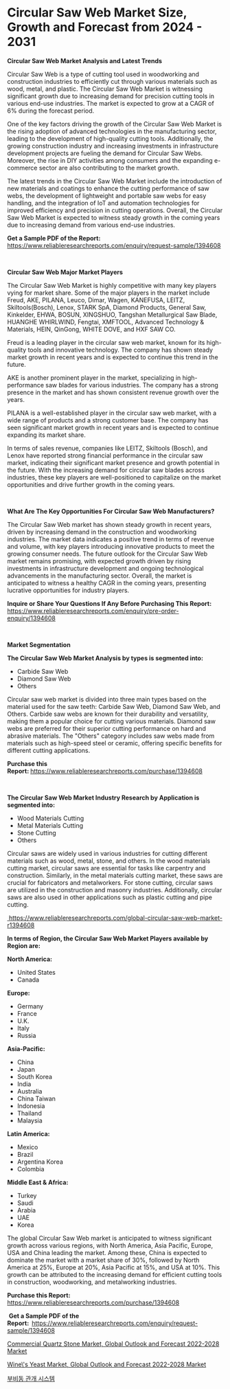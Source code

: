 <p><h1>Circular Saw Web Market Size, Growth and Forecast from 2024 - 2031</h1></p><p><strong>Circular Saw Web Market Analysis and Latest Trends</strong></p>
<p><p>Circular Saw Web is a type of cutting tool used in woodworking and construction industries to efficiently cut through various materials such as wood, metal, and plastic. The Circular Saw Web Market is witnessing significant growth due to increasing demand for precision cutting tools in various end-use industries. The market is expected to grow at a CAGR of 6% during the forecast period.</p><p>One of the key factors driving the growth of the Circular Saw Web Market is the rising adoption of advanced technologies in the manufacturing sector, leading to the development of high-quality cutting tools. Additionally, the growing construction industry and increasing investments in infrastructure development projects are fueling the demand for Circular Saw Webs. Moreover, the rise in DIY activities among consumers and the expanding e-commerce sector are also contributing to the market growth.</p><p>The latest trends in the Circular Saw Web Market include the introduction of new materials and coatings to enhance the cutting performance of saw webs, the development of lightweight and portable saw webs for easy handling, and the integration of IoT and automation technologies for improved efficiency and precision in cutting operations. Overall, the Circular Saw Web Market is expected to witness steady growth in the coming years due to increasing demand from various end-use industries.</p></p>
<p><strong>Get a Sample PDF of the Report:&nbsp;</strong> <a href="https://www.reliableresearchreports.com/enquiry/request-sample/1394608">https://www.reliableresearchreports.com/enquiry/request-sample/1394608</a></p>
<p>&nbsp;</p>
<p><strong>Circular Saw Web Major Market Players</strong></p>
<p><p>The Circular Saw Web Market is highly competitive with many key players vying for market share. Some of the major players in the market include Freud, AKE, PILANA, Leuco, Dimar, Wagen, KANEFUSA, LEITZ, Skiltools(Bosch), Lenox, STARK SpA, Diamond Products, General Saw, Kinkelder, EHWA, BOSUN, XINGSHUO, Tangshan Metallurgical Saw Blade, HUANGHE WHIRLWIND, Fengtai, XMFTOOL, Advanced Technology & Materials, HEIN, QinGong, WHITE DOVE, and HXF SAW CO.</p><p>Freud is a leading player in the circular saw web market, known for its high-quality tools and innovative technology. The company has shown steady market growth in recent years and is expected to continue this trend in the future.</p><p>AKE is another prominent player in the market, specializing in high-performance saw blades for various industries. The company has a strong presence in the market and has shown consistent revenue growth over the years.</p><p>PILANA is a well-established player in the circular saw web market, with a wide range of products and a strong customer base. The company has seen significant market growth in recent years and is expected to continue expanding its market share.</p><p>In terms of sales revenue, companies like LEITZ, Skiltools (Bosch), and Lenox have reported strong financial performance in the circular saw market, indicating their significant market presence and growth potential in the future. With the increasing demand for circular saw blades across industries, these key players are well-positioned to capitalize on the market opportunities and drive further growth in the coming years.</p></p>
<p>&nbsp;</p>
<p><strong>What Are The Key Opportunities For Circular Saw Web Manufacturers?</strong></p>
<p><p>The Circular Saw Web market has shown steady growth in recent years, driven by increasing demand in the construction and woodworking industries. The market data indicates a positive trend in terms of revenue and volume, with key players introducing innovative products to meet the growing consumer needs. The future outlook for the Circular Saw Web market remains promising, with expected growth driven by rising investments in infrastructure development and ongoing technological advancements in the manufacturing sector. Overall, the market is anticipated to witness a healthy CAGR in the coming years, presenting lucrative opportunities for industry players.</p></p>
<p><strong>Inquire or Share Your Questions If Any Before Purchasing This Report:</strong> <a href="https://www.reliableresearchreports.com/enquiry/pre-order-enquiry/1394608">https://www.reliableresearchreports.com/enquiry/pre-order-enquiry/1394608</a></p>
<p>&nbsp;</p>
<p><strong>Market Segmentation</strong></p>
<p><strong>The Circular Saw Web Market Analysis by types is segmented into:</strong></p>
<p><ul><li>Carbide Saw Web</li><li>Diamond Saw Web</li><li>Others</li></ul></p>
<p><p>Circular saw web market is divided into three main types based on the material used for the saw teeth: Carbide Saw Web, Diamond Saw Web, and Others. Carbide saw webs are known for their durability and versatility, making them a popular choice for cutting various materials. Diamond saw webs are preferred for their superior cutting performance on hard and abrasive materials. The "Others" category includes saw webs made from materials such as high-speed steel or ceramic, offering specific benefits for different cutting applications.</p></p>
<p><strong>Purchase this Report:&nbsp;</strong><a href="https://www.reliableresearchreports.com/purchase/1394608">https://www.reliableresearchreports.com/purchase/1394608</a></p>
<p>&nbsp;</p>
<p><strong>The Circular Saw Web Market Industry Research by Application is segmented into:</strong></p>
<p><ul><li>Wood Materials Cutting</li><li>Metal Materials Cutting</li><li>Stone Cutting</li><li>Others</li></ul></p>
<p><p>Circular saws are widely used in various industries for cutting different materials such as wood, metal, stone, and others. In the wood materials cutting market, circular saws are essential for tasks like carpentry and construction. Similarly, in the metal materials cutting market, these saws are crucial for fabricators and metalworkers. For stone cutting, circular saws are utilized in the construction and masonry industries. Additionally, circular saws are also used in other applications such as plastic cutting and pipe cutting.</p></p>
<p><a href="https://www.reliableresearchreports.com/global-circular-saw-web-market-r1394608">&nbsp;https://www.reliableresearchreports.com/global-circular-saw-web-market-r1394608</a></p>
<p><strong>In terms of Region, the Circular Saw Web Market Players available by Region are:</strong></p>
<p>
    <p> <strong> North America: </strong>
        <ul>
            <li>United States</li>
            <li>Canada</li>
        </ul>
        </p> 
    <p> <strong> Europe: </strong>
        <ul>
            <li>Germany</li>
            <li>France</li>
            <li>U.K.</li>
            <li>Italy</li>
            <li>Russia</li>
        </ul>
        </p> 
    <p> <strong> Asia-Pacific: </strong>
        <ul>
            <li>China</li>
            <li>Japan</li>
            <li>South Korea</li>
            <li>India</li>
            <li>Australia</li>
            <li>China Taiwan</li>
            <li>Indonesia</li>
            <li>Thailand</li>
            <li>Malaysia</li>
        </ul>
        </p> 
    <p> <strong> Latin America: </strong>
        <ul>
            <li>Mexico</li>
            <li>Brazil</li>
            <li>Argentina Korea</li>
            <li>Colombia</li>
        </ul>
        </p> 
    <p> <strong> Middle East & Africa: </strong>
        <ul>
            <li>Turkey</li>
            <li>Saudi</li>
            <li>Arabia</li>
            <li>UAE</li>
            <li>Korea</li>
        </ul>
    </p>
    </p>
<p><p>The global Circular Saw Web market is anticipated to witness significant growth across various regions, with North America, Asia Pacific, Europe, USA and China leading the market. Among these, China is expected to dominate the market with a market share of 30%, followed by North America at 25%, Europe at 20%, Asia Pacific at 15%, and USA at 10%. This growth can be attributed to the increasing demand for efficient cutting tools in construction, woodworking, and metalworking industries.</p></p>
<p><strong>Purchase this Report: </strong><a href="https://www.reliableresearchreports.com/purchase/1394608">https://www.reliableresearchreports.com/purchase/1394608</a></p>
<p>&nbsp;<strong>Get a Sample PDF of the Report:&nbsp;&nbsp;</strong><a href="https://www.reliableresearchreports.com/enquiry/request-sample/1394608">https://www.reliableresearchreports.com/enquiry/request-sample/1394608</a></p>
<p><strong></strong></p>
<p><p><a href="https://github.com/temeroso029/Market-Research-Report-List-1/blob/main/commercial-quartz-stone-market-global-outlook-and-forecast-2022-2028-market.md">Commercial Quartz Stone Market, Global Outlook and Forecast 2022-2028 Market</a></p><p><a href="https://github.com/cearrahenry142024/Market-Research-Report-List-1/blob/main/wines-yeast-market-global-outlook-and-forecast-2022-2028-market.md">Wine\'s Yeast Market, Global Outlook and Forecast 2022-2028 Market</a></p><p><a href="https://github.com/ThomasElmes2022/Market-Research-Report-List-1/blob/main/8298038125236.md">부비동 관개 시스템</a></p></p>